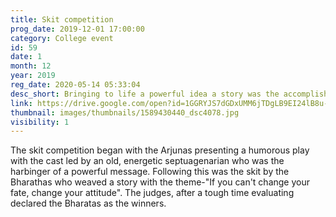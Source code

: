 ```yaml
---
title: Skit competition
prog_date: 2019-12-01 17:00:00
category: College event
id: 59
date: 1
month: 12
year: 2019
reg_date: 2020-05-14 05:33:04
desc_short: Bringing to life a powerful idea a story was the accomplishment of the Annual Skit competition where the two houses gave the audience powerful messages to ruminate on. 
link: https://drive.google.com/open?id=1GGRYJS7dGDxUMM6jTDgLB9EI24lB8u-J
thumbnail: images/thumbnails/1589430440_dsc4078.jpg
visibility: 1
---
```


The skit competition began with the Arjunas presenting a humorous play with the cast led by an old, energetic septuagenarian who was the harbinger of a powerful message. Following this was the skit by the Bharathas who weaved a story with the theme-"If you can't change your fate, change your attitude". The judges, after a tough time evaluating declared the Bharatas as the winners. 